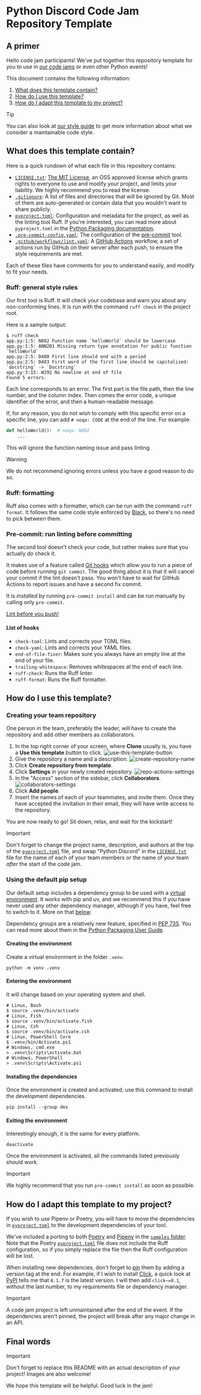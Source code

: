 # Python Discord Code Jam Repository Template

## A primer

Hello code jam participants! We've put together this repository template for you to use in [our code jams](https://pythondiscord.com/events/) or even other Python events!

This document contains the following information:

1. [What does this template contain?](#what-does-this-template-contain)
2. [How do I use this template?](#how-do-i-use-this-template)
3. [How do I adapt this template to my project?](#how-do-i-adapt-this-template-to-my-project)

> [!TIP]
> You can also look at [our style guide](https://pythondiscord.com/events/code-jams/code-style-guide/) to get more information about what we consider a maintainable code style.

## What does this template contain?

Here is a quick rundown of what each file in this repository contains:

- [`LICENSE.txt`](LICENSE.txt): [The MIT License](https://opensource.org/licenses/MIT), an OSS approved license which grants rights to everyone to use and modify your project, and limits your liability. We highly recommend you to read the license.
- [`.gitignore`](.gitignore): A list of files and directories that will be ignored by Git. Most of them are auto-generated or contain data that you wouldn't want to share publicly.
- [`pyproject.toml`](pyproject.toml): Configuration and metadata for the project, as well as the linting tool Ruff. If you're interested, you can read more about `pyproject.toml` in the [Python Packaging documentation](https://packaging.python.org/en/latest/guides/writing-pyproject-toml/).
- [`.pre-commit-config.yaml`](.pre-commit-config.yaml): The configuration of the [pre-commit](https://pre-commit.com/) tool.
- [`.github/workflows/lint.yaml`](.github/workflows/lint.yaml): A [GitHub Actions](https://github.com/features/actions) workflow, a set of actions run by GitHub on their server after each push, to ensure the style requirements are met.

Each of these files have comments for you to understand easily, and modify to fit your needs.

### Ruff: general style rules

Our first tool is Ruff. It will check your codebase and warn you about any non-conforming lines.
It is run with the command `ruff check` in the project root.

Here is a sample output:

```shell
$ ruff check
app.py:1:5: N802 Function name `helloWorld` should be lowercase
app.py:1:5: ANN201 Missing return type annotation for public function `helloWorld`
app.py:2:5: D400 First line should end with a period
app.py:2:5: D403 First word of the first line should be capitalized: `docstring` -> `Docstring`
app.py:3:15: W292 No newline at end of file
Found 5 errors.
```

Each line corresponds to an error. The first part is the file path, then the line number, and the column index.
Then comes the error code, a unique identifier of the error, and then a human-readable message.

If, for any reason, you do not wish to comply with this specific error on a specific line, you can add `# noqa: CODE` at the end of the line.
For example:

```python
def helloWorld():  # noqa: N802
    ...

```

This will ignore the function naming issue and pass linting.

> [!WARNING]
> We do not recommend ignoring errors unless you have a good reason to do so.

### Ruff: formatting

Ruff also comes with a formatter, which can be run with the command `ruff format`.
It follows the same code style enforced by [Black](https://black.readthedocs.io/en/stable/index.html), so there's no need to pick between them.

### Pre-commit: run linting before committing

The second tool doesn't check your code, but rather makes sure that you actually _do_ check it.

It makes use of a feature called [Git hooks](https://git-scm.com/book/en/v2/Customizing-Git-Git-Hooks) which allow you to run a piece of code before running `git commit`.
The good thing about it is that it will cancel your commit if the lint doesn't pass. You won't have to wait for GitHub Actions to report issues and have a second fix commit.

It is _installed_ by running `pre-commit install` and can be run manually by calling only `pre-commit`.

[Lint before you push!](https://soundcloud.com/lemonsaurusrex/lint-before-you-push)

#### List of hooks

- `check-toml`: Lints and corrects your TOML files.
- `check-yaml`: Lints and corrects your YAML files.
- `end-of-file-fixer`: Makes sure you always have an empty line at the end of your file.
- `trailing-whitespace`: Removes whitespaces at the end of each line.
- `ruff-check`: Runs the Ruff linter.
- `ruff-format`: Runs the Ruff formatter.

## How do I use this template?

### Creating your team repository

One person in the team, preferably the leader, will have to create the repository and add other members as collaborators.

1. In the top right corner of your screen, where **Clone** usually is, you have a **Use this template** button to click.
   ![use-this-template-button](https://docs.github.com/assets/images/help/repository/use-this-template-button.png)
2. Give the repository a name and a description.
   ![create-repository-name](https://docs.github.com/assets/images/help/repository/create-repository-name.png)
3. Click **Create repository from template**.
4. Click **Settings** in your newly created repository.
   ![repo-actions-settings](https://docs.github.com/assets/images/help/repository/repo-actions-settings.png)
5. In the "Access" section of the sidebar, click **Collaborators**.
   ![collaborators-settings](https://github.com/python-discord/code-jam-template/assets/63936253/c150110e-d1b5-4e4d-93e0-0a2cf1de352b)
6. Click **Add people**.
7. Insert the names of each of your teammates, and invite them. Once they have accepted the invitation in their email, they will have write access to the repository.

You are now ready to go! Sit down, relax, and wait for the kickstart!

> [!IMPORTANT]
> Don't forget to change the project name, description, and authors at the top of the [`pyproject.toml`](pyproject.toml) file, and swap "Python Discord" in the [`LICENSE.txt`](LICENSE.txt) file for the name of each of your team members or the name of your team _after_ the start of the code jam.

### Using the default pip setup

Our default setup includes a dependency group to be used with a [virtual environment](https://docs.python.org/3/library/venv.html).
It works with pip and uv, and we recommend this if you have never used any other dependency manager, although if you have, feel free to switch to it.
More on that [below](#how-do-i-adapt-this-template-to-my-project).

Dependency groups are a relatively new feature, specified in [PEP 735](https://peps.python.org/pep-0735/).
You can read more about them in the [Python Packaging User Guide](https://packaging.python.org/en/latest/specifications/dependency-groups/).

#### Creating the environment

Create a virtual environment in the folder `.venv`.

```shell
python -m venv .venv
```

#### Entering the environment

It will change based on your operating system and shell.

```shell
# Linux, Bash
$ source .venv/bin/activate
# Linux, Fish
$ source .venv/bin/activate.fish
# Linux, Csh
$ source .venv/bin/activate.csh
# Linux, PowerShell Core
$ .venv/bin/Activate.ps1
# Windows, cmd.exe
> .venv\Scripts\activate.bat
# Windows, PowerShell
> .venv\Scripts\Activate.ps1
```

#### Installing the dependencies

Once the environment is created and activated, use this command to install the development dependencies.

```shell
pip install --group dev
```

#### Exiting the environment

Interestingly enough, it is the same for every platform.

```shell
deactivate
```

Once the environment is activated, all the commands listed previously should work.

> [!IMPORTANT]
> We highly recommend that you run `pre-commit install` as soon as possible.

## How do I adapt this template to my project?

If you wish to use Pipenv or Poetry, you will have to move the dependencies in [`pyproject.toml`](pyproject.toml) to the development dependencies of your tool.

We've included a porting to both [Poetry](samples/pyproject.toml) and [Pipenv](samples/Pipfile) in the [`samples` folder](samples).
Note that the Poetry [`pyproject.toml`](samples/pyproject.toml) file does not include the Ruff configuration, so if you simply replace the file then the Ruff configuration will be lost.

When installing new dependencies, don't forget to [pin](https://pip.pypa.io/en/stable/topics/repeatable-installs/#pinning-the-package-versions) them by adding a version tag at the end.
For example, if I wish to install [Click](https://click.palletsprojects.com/en/8.1.x/), a quick look at [PyPI](https://pypi.org/project/click/) tells me that `8.1.7` is the latest version.
I will then add `click~=8.1`, without the last number, to my requirements file or dependency manager.

> [!IMPORTANT]
> A code jam project is left unmaintained after the end of the event. If the dependencies aren't pinned, the project will break after any major change in an API.

## Final words

> [!IMPORTANT]
> Don't forget to replace this README with an actual description of your project! Images are also welcome!

We hope this template will be helpful. Good luck in the jam!
